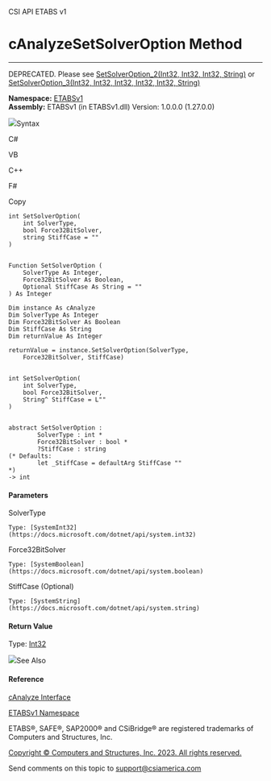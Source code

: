 ﻿

CSI API ETABS v1

# cAnalyzeSetSolverOption Method  
  
---  
  
DEPRECATED. Please see [SetSolverOption_2(Int32, Int32, Int32,
String)](ff5e11c8-9a3f-a8aa-859b-663d8a11804e.htm) or
[SetSolverOption_3(Int32, Int32, Int32, Int32, Int32,
String)](1c3fbc28-90b1-2cf7-ebad-cce5f53883ba.htm)

**Namespace:** [ETABSv1](2780f1b8-2033-5289-2298-1cdb2a7508d9.htm)  
**Assembly:** ETABSv1 (in ETABSv1.dll) Version: 1.0.0.0 (1.27.0.0)

![](../icons/SectionExpanded.png)Syntax

C#

VB

C++

F#

Copy

    
    
    int SetSolverOption(
    	int SolverType,
    	bool Force32BitSolver,
    	string StiffCase = ""
    )
    
    
    Function SetSolverOption ( 
    	SolverType As Integer,
    	Force32BitSolver As Boolean,
    	Optional StiffCase As String = ""
    ) As Integer
    
    Dim instance As cAnalyze
    Dim SolverType As Integer
    Dim Force32BitSolver As Boolean
    Dim StiffCase As String
    Dim returnValue As Integer
    
    returnValue = instance.SetSolverOption(SolverType, 
    	Force32BitSolver, StiffCase)
    
    
    int SetSolverOption(
    	int SolverType, 
    	bool Force32BitSolver, 
    	String^ StiffCase = L""
    )
    
    
    abstract SetSolverOption : 
            SolverType : int * 
            Force32BitSolver : bool * 
            ?StiffCase : string 
    (* Defaults:
            let _StiffCase = defaultArg StiffCase ""
    *)
    -> int 
    

#### Parameters

SolverType

    Type: [SystemInt32](https://docs.microsoft.com/dotnet/api/system.int32)  

Force32BitSolver

    Type: [SystemBoolean](https://docs.microsoft.com/dotnet/api/system.boolean)  

StiffCase (Optional)

    Type: [SystemString](https://docs.microsoft.com/dotnet/api/system.string)  

#### Return Value

Type: [Int32](https://docs.microsoft.com/dotnet/api/system.int32)

![](../icons/SectionExpanded.png)See Also

#### Reference

[cAnalyze Interface](025793e2-df8b-7de9-b63c-3a76763bae64.htm)

[ETABSv1 Namespace](2780f1b8-2033-5289-2298-1cdb2a7508d9.htm)

ETABS®, SAFE®, SAP2000® and CSiBridge® are registered trademarks of Computers
and Structures, Inc.  

[Copyright © Computers and Structures, Inc. 2023. All rights
reserved.](http://www.csiamerica.com)

Send comments on this topic to
[support@csiamerica.com](mailto:support%40csiamerica.com?Subject=CSI%20API%20ETABS%20v1)

